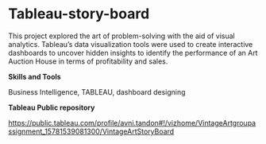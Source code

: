 # Tableau-story-board

This project explored the art of problem-solving with the aid of visual analytics. Tableau’s data visualization tools were used to create interactive dashboards to uncover hidden insights to identify the performance of an Art Auction House in terms of profitability and sales.

**Skills and Tools**

Business Intelligence, TABLEAU, dashboard designing

**Tableau Public repository**

https://public.tableau.com/profile/avni.tandon#!/vizhome/VintageArtgroupassignment_15781539081300/VintageArtStoryBoard
